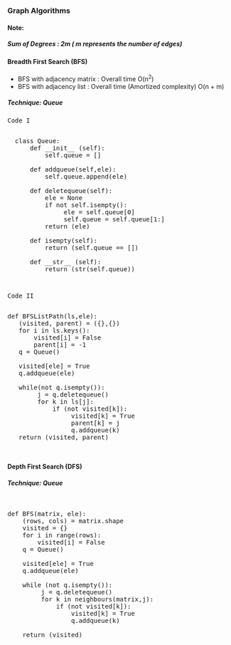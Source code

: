 ### Graph Algorithms
#### Note:
##### Sum of Degrees : 2m ( m represents the number of edges)
#### Breadth First Search (BFS)

<ul>
  <li>BFS with adjacency matrix : Overall time O(n<sup>2</sup>) </li>
  <li>BFS with adjacency list : Overall time (Amortized complexity) O(n + m) </li>
  </ul>

##### Technique: Queue
<pre>
Code I
<p>
  class Queue:
      def __init__ (self):
          self.queue = []
      
      def addqueue(self,ele):
          self.queue.append(ele)
      
      def deletequeue(self):
          ele = None
          if not self.isempty():
               ele = self.queue[0]
               self.queue = self.queue[1:]
          return (ele)
  
      def isempty(self):
          return (self.queue == [])
  
      def __str__ (self):
          return (str(self.queue))
</p>
</pre>

<pre>
Code II
<p>
def BFSListPath(ls,ele):
   (visited, parent) = ({},{})
   for i in ls.keys():
       visited[i] = False
       parent[i] = -1
   q = Queue()
   
   visited[ele] = True
   q.addqueue(ele)
   
   while(not q.isempty()):
        j = q.deletequeue()
        for k in ls[j]:
            if (not visited[k]):
                 visited[k] = True
                 parent[k] = j
                 q.addqueue(k)
   return (visited, parent)
</p>
</pre>

#### Depth First Search (DFS)
##### Technique: Queue

<pre>
<p>
def BFS(matrix, ele):
    (rows, cols) = matrix.shape
    visited = {}
    for i in range(rows):
        visited[i] = False
    q = Queue()
    
    visited[ele] = True
    q.addqueue(ele)
    
    while (not q.isempty()):
         j = q.deletequeue()
         for k in neighbours(matrix,j):
             if (not visited[k]):
                 visited[k] = True
                 q.addqueue(k)
                 
    return (visited)
</p>
</pre>
